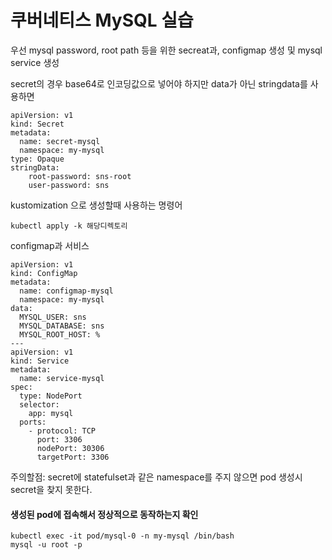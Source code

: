 쿠버네티스 MySQL 실습
======

우선 mysql password, root path 등을 위한 secreat과, configmap 생성 및 mysql service 생성

secret의 경우 base64로 인코딩값으로 넣어야 하지만 data가 아닌 stringdata를 사용하면 
```
apiVersion: v1
kind: Secret
metadata:
  name: secret-mysql
  namespace: my-mysql
type: Opaque
stringData:
    root-password: sns-root
    user-password: sns
```
kustomization 으로 생성할때 사용하는 명령어
```
kubectl apply -k 해당디렉토리
```

configmap과 서비스
```
apiVersion: v1
kind: ConfigMap
metadata:
  name: configmap-mysql
  namespace: my-mysql
data:
  MYSQL_USER: sns
  MYSQL_DATABASE: sns
  MYSQL_ROOT_HOST: %
---
apiVersion: v1
kind: Service
metadata:
  name: service-mysql
spec:
  type: NodePort
  selector:
    app: mysql
  ports:
    - protocol: TCP
      port: 3306
      nodePort: 30306
      targetPort: 3306
```

주의할점: secret에 statefulset과 같은 namespace를 주지 않으면 pod 생성시 secret을 찾지 못한다.

#### 생성된 pod에 접속해서 정상적으로 동작하는지 확인

```
kubectl exec -it pod/mysql-0 -n my-mysql /bin/bash
mysql -u root -p
```

